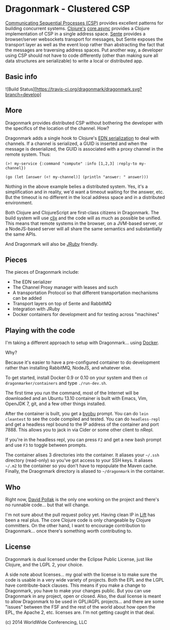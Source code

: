 # Dragonmark - Clustered CSP

[Communicating Sequential Processes (CSP)](http://en.wikipedia.org/wiki/Communicating_sequential_processes) provides excellent patterns
for building concurrent systems. [Clojure's](http://clojure.org/)
[core.async](https://github.com/clojure/core.async) provides
a Clojure implementation of CSP in a single address space.
[Sente](https://github.com/ptaoussanis/sente) provides a
browser/server
websockets transport for messages, but Sente exposes the transport
layer as well as the event loop rather than abstracting the
fact that the messages are traversing address spaces. Put another
way, a developer using CSP should not have to code differently
(other than making sure all data structures are serializable)
to write a local or distributed app.

## Basic info

![Build Status][https://travis-ci.org/dragonmark/dragonmark.svg?branch=develop]

## More

Dragonmark provides distributed CSP without bothering the developer
with the specifics of the location of the channel. How?

Dragonmark adds a single hook to Clojure's [EDN serialization](https://github.com/edn-format/edn) to deal with channels. If a channel is serialized, a GUID
is inserted and when the message is deserialized, the GUID is associated
with a proxy channel in the remote system. Thus:

```
(>! my-service {:command "compute" :info [1,2,3] :reply-to my-channel})

(go (let [answer (<! my-channel)] (println "answer: " answer)))
```

Nothing in the above example belies a distributed system.
Yes, it's a simplification and in reality, we'd want a timeout
waiting for the answer, etc. But the timeout is no different
in the local address space and in a distributed environment.

Both Clojure and ClojureScript are first-class citizens in Dragonmark.
The build system will use [cljx](https://github.com/lynaghk/cljx) and
the code will as much as possible be unified. This means that
remote systems in the browser, on a JVM-based server, or a NodeJS-based
server will all share the same semantics and substantially the same
APIs.

And Dragonmark will also be [JRuby](http://jruby.org/) friendly.

## Pieces

The pieces of Dragonmark include:

* The EDN serializer
* The Channel Proxy manager with leases and such
* A transportation Protocol so that different transportation mechanisms can be added
* Transport layers on top of Sente and RabbitMQ
* Integration with JRuby
* Docker containers for development and for testing across "machines"

## Playing with the code

I'm taking a different approach to setup with Dragonmark...
using [Docker](http://docker.io).

Why?

Because it's easier to have a pre-configured container to
do development rather than installing RabbitMQ, NodeJS, and
whatever else.

To get started, install Docker 0.9 or 0.10 on your system and
then `cd dragonmarker/containers` and type `./run-dev.sh`.

The first time you run the command, most of the Internet will
be downloaded and an Ubuntu 13.10 container is built with Emacs,
Vim, OpenJDK 7, git, and a few other things installed.

After the container is built, you get a [byobu](http://byobu.co/)
prompt. You can do `lein cleantest` to see the code compiled and
tested. You can do `headless-repl` and get a headless repl bound
to the IP address of the container and port 7888. This allows
you to jack in via Cider or some other client to nRepl.

If you're in the headless repl, you can press `F2` and get a new
bash prompt and use `F3` to toggle between prompts.

The container alises 3 directories into the container. It
aliases your `~/.ssh` directory (read-only) so you've got
access to your SSH keys. It aliases `~/.m2` to the container
so you don't have to repopulate the Maven cache.
Finally, the Draognmark directory is aliased to `~/dragonmark`
in the container.

## Who

Right now, [David Pollak](https://twitter.com/dpp) is the
only one working on the project and there's no runnable code...
but that will change.

I'm not sure about the pull request policy yet. Having
clean IP in [Lift](http://liftweb.net) has been a real plus.
The core Clojure code is only changeable by Clojure committers.
On the other hand, I want to encourage contribution to Dragonmark...
once there's something worth contributing to.

## License

Dragonmark is dual licensed under the Eclipse Public License,
just like Clojure, and the LGPL 2, your choice.

A side note about licenses... my goal with the license is to
make sure the code is usable in a very wide variety of projects.
Both the EPL and the LGPL have contribute-back clauses. This means
if you make a change to Dragonmark, you have to make your changes
public. But you can use Dragonmark in any project, open or closed.
Also, the dual license is meant to allow Dragonmark to be used in
GPL/AGPL projects... and there are some "issues" between the FSF
and the rest of the world about how open the EPL, the Apache 2, etc.
licenses are. I'm not getting caught in that deal.

(c) 2014 WorldWide Conferencing, LLC

